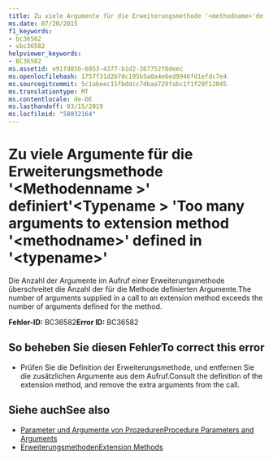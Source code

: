 ```yaml
---
title: Zu viele Argumente für die Erweiterungsmethode '<methodname>'definiert '<typename>'
ms.date: 07/20/2015
f1_keywords:
- bc36582
- vbc36582
helpviewer_keywords:
- BC36582
ms.assetid: e91fd85b-6853-4377-b1d2-367752f8deec
ms.openlocfilehash: 1757f31d2b78c195b5a0a4e6ed9946fd1efdc7e4
ms.sourcegitcommit: 5c1abeec15fbddcc7dbaa729fabc1f1f29f12045
ms.translationtype: MT
ms.contentlocale: de-DE
ms.lasthandoff: 03/15/2019
ms.locfileid: "58032164"
---
```

# <a name="too-many-arguments-to-extension-method-methodname-defined-in-typename"></a><span data-ttu-id="0bf43-102">Zu viele Argumente für die Erweiterungsmethode '\<Methodenname >' definiert'\<Typename > '</span><span class="sxs-lookup"><span data-stu-id="0bf43-102">Too many arguments to extension method '\<methodname>' defined in '\<typename>'</span></span>
<span data-ttu-id="0bf43-103">Die Anzahl der Argumente im Aufruf einer Erweiterungsmethode überschreitet die Anzahl der für die Methode definierten Argumente.</span><span class="sxs-lookup"><span data-stu-id="0bf43-103">The number of arguments supplied in a call to an extension method exceeds the number of arguments defined for the method.</span></span>  
  
 <span data-ttu-id="0bf43-104">**Fehler-ID:** BC36582</span><span class="sxs-lookup"><span data-stu-id="0bf43-104">**Error ID:** BC36582</span></span>  
  
## <a name="to-correct-this-error"></a><span data-ttu-id="0bf43-105">So beheben Sie diesen Fehler</span><span class="sxs-lookup"><span data-stu-id="0bf43-105">To correct this error</span></span>  
  
-   <span data-ttu-id="0bf43-106">Prüfen Sie die Definition der Erweiterungsmethode, und entfernen Sie die zusätzlichen Argumente aus dem Aufruf.</span><span class="sxs-lookup"><span data-stu-id="0bf43-106">Consult the definition of the extension method, and remove the extra arguments from the call.</span></span>  
  
## <a name="see-also"></a><span data-ttu-id="0bf43-107">Siehe auch</span><span class="sxs-lookup"><span data-stu-id="0bf43-107">See also</span></span>

- [<span data-ttu-id="0bf43-108">Parameter und Argumente von Prozeduren</span><span class="sxs-lookup"><span data-stu-id="0bf43-108">Procedure Parameters and Arguments</span></span>](../../visual-basic/programming-guide/language-features/procedures/procedure-parameters-and-arguments.md)
- [<span data-ttu-id="0bf43-109">Erweiterungsmethoden</span><span class="sxs-lookup"><span data-stu-id="0bf43-109">Extension Methods</span></span>](../../visual-basic/programming-guide/language-features/procedures/extension-methods.md)
